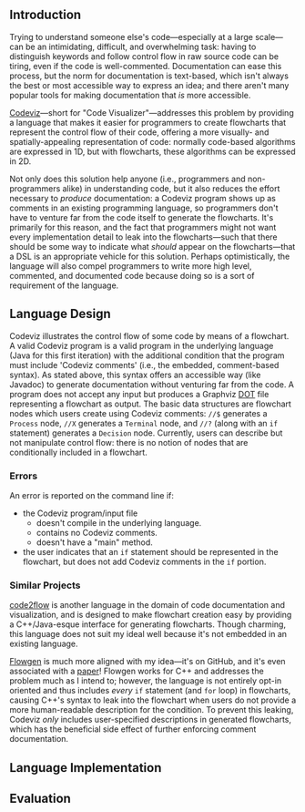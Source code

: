 ## Introduction

Trying to understand someone else's code&mdash;especially
at a large scale&mdash;can be an intimidating, difficult, and overwhelming task:
having to distinguish keywords and follow control flow in raw source code can be tiring,
even if the code is well-commented. Documentation can ease this process,
but the norm for documentation is text-based, which isn't always
the best or most accessible way to express an idea;
and there aren't many popular tools for making documentation that _is_ more accessible.

[Codeviz]&mdash;short for "Code Visualizer"&mdash;addresses this problem
by providing a language that makes it easier for programmers to create flowcharts
that represent the control flow of their code,
offering a more visually- and spatially-appealing representation of code:
normally code-based algorithms are expressed in 1D,
but with flowcharts, these algorithms can be expressed in 2D.

Not only does this solution help anyone (i.e., programmers and non-programmers alike)
in understanding code, but it also reduces the effort necessary to _produce_ documentation:
a Codeviz program shows up as comments in an existing programming language,
so programmers don't have to venture far from the code itself to generate the flowcharts.
It's primarily for this reason, and the fact that programmers might not want
every implementation detail to leak into the flowcharts&mdash;such that
there should be some way to indicate what _should_ appear on the flowcharts&mdash;that
a DSL is an appropriate vehicle for this solution.
Perhaps optimistically, the language will also compel programmers
to write more high level, commented, and documented code
because doing so is a sort of requirement of the language.


## Language Design

Codeviz illustrates the control flow of some code by means of a flowchart.
A valid Codeviz program is a valid program in the underlying language
(Java for this first iteration) with the additional condition
that the program must include 'Codeviz comments'
(i.e., the embedded, comment-based syntax).
As stated above, this syntax offers an accessible way (like Javadoc)
to generate documentation without venturing far from the code.
A program does not accept any input but produces a Graphviz [DOT] file representing a flowchart as output.
The basic data structures are flowchart nodes
which users create using Codeviz comments:
`//$` generates a `Process` node, `//X` generates a `Terminal` node,
and `//?` (along with an `if` statement) generates a `Decision` node.
Currently, users can describe but not manipulate control flow:
there is no notion of nodes that are conditionally included in a flowchart.

### Errors

An error is reported on the command line if:

* the Codeviz program/input file
  * doesn't compile in the underlying language.
  * contains no Codeviz comments.
  * doesn't have a "main" method.
* the user indicates that an `if` statement should be represented in the flowchart,
but does not add Codeviz comments in the `if` portion.

### Similar Projects

[code2flow] is another language in the domain of code documentation and visualization,
and is designed to make flowchart creation easy
by providing a C++/Java-esque interface for generating flowcharts.
Though charming, this language does not suit my ideal well
because it's not embedded in an existing language.

[Flowgen] is much more aligned with my idea&mdash;it's on GitHub,
and it's even associated with a [paper][Flowgen Paper]!
Flowgen works for C++ and addresses the problem much as I intend to;
however, the language is not entirely opt-in oriented
and thus includes _every_ `if` statement (and `for` loop) in flowcharts,
causing C++'s syntax to leak into the flowchart
when users do not provide a more human-readable description for the condition.
To prevent this leaking, Codeviz _only_ includes user-specified descriptions
in generated flowcharts, which has the beneficial side effect
of further enforcing comment documentation.


## Language Implementation




## Evaluation




[code2flow]: http://code2flow.com/
[Codeviz]: https://github.com/JustisAllen/Codeviz
[DOT]: http://www.graphviz.org/content/dot-language
[Flowgen]: http://jlopezvi.github.io/Flowgen/index.html
[Flowgen Paper]: http://arxiv.org/pdf/1405.3240.pdf
